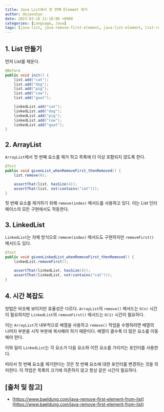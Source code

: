 ```yaml
---
title: Java List에서 첫 번째 Elememt 제거
author: dejavuhyo
date: 2023-03-16 11:10:00 +0900
categories: [Language, Java]
tags: [java-list, java-remove-first-element, java-list-element, list-remove-first-element, list-remove-element, remove-element, 자바-리스트, 리스트-엘리먼트-제거, 엘리먼트-제거, 자바-리스트-엘리먼트]
---
```


## 1. List 만들기
먼저 List를 채운다.

```java
@Before
public void init() {
    list.add("cat");
    list.add("dog");
    list.add("pig");
    list.add("cow");
    list.add("goat");

    linkedList.add("cat");
    linkedList.add("dog");
    linkedList.add("pig");
    linkedList.add("cow");
    linkedList.add("goat");
}
```

## 2. ArrayList
`ArrayList`에서 첫 번째 요소를 제거 하고 목록에 더 이상 포함되지 않도록 한다.

```java
@Test
public void givenList_whenRemoveFirst_thenRemoved() {
    list.remove(0);

    assertThat(list, hasSize(4));
    assertThat(list, not(contains("cat")));
}
```

첫 번째 요소를 제거하기 위해 `remove(index)` 메서드를 사용하고 있다. 이는 List 인터페이스의 모든 구현에서도 작동한다.

## 3. LinkedList
`LinkedList`는 자체 방식으로 `remove(index)` 메서드도 구현하지만 `removeFirst()` 메서드도 있다.

```java
@Test
public void givenLinkedList_whenRemoveFirst_thenRemoved() {
    linkedList.removeFirst();

    assertThat(linkedList, hasSize(4));
    assertThat(linkedList, not(contains("cat")));
}
```

## 4. 시간 복잡도
방법은 비슷해 보이지만 효율성은 다르다. `ArrayList`의 `remove()` 메서드는 `O(n)` 시간이 필요하지만 `LinkedList`의 `removeFirst()` 메서드는 `O(1)` 시간이 필요하다.

이는 `ArrayList`가 내부적으로 배열을 사용하고 `remove()` 작업을 수행하려면 배열의 나머지 부분을 시작 부분에 복사해야 하기 때문이다. 배열이 클수록 더 많은 요소를 이동해야 한다.

이와 달리 `LinkedList`는 각 요소가 다음 요소와 이전 요소를 가리키는 포인터를 사용한다.

따라서 첫 번째 요소를 제거한다는 것은 첫 번째 요소에 대한 포인터를 변경하는 것을 의미한다. 이 작업은 목록의 크기에 의존하지 않고 항상 같은 시간이 필요하다.

## [출처 및 참고]
* [https://www.baeldung.com/java-remove-first-element-from-list](https://www.baeldung.com/java-remove-first-element-from-list)
